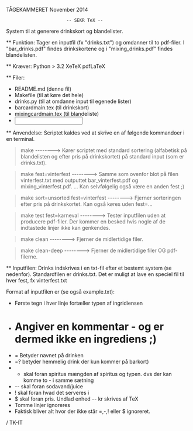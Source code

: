 TÅGEKAMMERET                                             November 2014


                           -- SEKR TeX --

System til at generere drinkskort og blandelister.

** Funktion:
Tager en inputfil (fx "drinks.txt") og omdanner til to pdf-filer.
I "bar_drinks.pdf" findes drinkskortene og i "mixing_drinks.pdf"
findes blandelisten.


** Kræver:
Python > 3.2
XeTeX
pdfLaTeX


** Filer:
- README.md (denne fil)
- Makefile (til at køre det hele)
- drinks.py (til at omdanne input til egenede lister)
- barcardmain.tex (til drinkskort)
- mixingcardmain.tex (til blandeliste)
- <input>


** Anvendelse:
Scriptet kaldes ved at skrive en af følgende kommandoer i en terminal.

> make
--------> Kører scriptet med standard sortering (alfabetisk på
          blandelisten og efter pris på drinkskortet) på standard
	  input (som er drinks.txt).

> make fest=vinterfest
--------> Samme som ovenfor blot på filen vinterfest.txt med outputtet
          bar_vinterfest.pdf og mixing_vinterfest.pdf.
	    ...  Kan selvfølgelig også være en anden fest ;)

> make sort=unsorted fest=vinterfest
--------> Fjerner sorteringen efter pris på drinkskortet. Kan også
          køres uden fest=...

> make test fest=karneval
--------> Tester inputfilen uden at producere pdf-filer. Der kommer
          en besked hvis nogle af de indtastede linjer ikke kan
	  genkendes.

> make clean
--------> Fjerner de midlertidige filer.

> make clean-deep
--------> Fjerner de midlertidige filer OG pdf-filerne.


** Inputfilen:
Drinks indskrives i en txt-fil efter et bestemt system (se nedenfor).
Standardfilen er drinks.txt.
Det er muligt at lave en speciel fil til hver fest, fx vinterfest.txt

Format af inputfilen er (se også example.txt):
 *   Første tegn i hver linje fortæller typen af ingridiensen
 *   # Angiver en kommentar - og er dermed ikke en ingrediens ;)
 *   = Betyder navnet på drinken
 *   =? betyder hemmelig drink der kun kommer på barkort)
 *   - skal foran spiritus mængden af spiritus og typen. dvs der kan komme to - i samme sætning
 *   -- skal foran sodavand/juice
 *   ! skal foran hvad det serveres i
 *   $ skal foran pris. Undlad enhed -- kr skrives af TeX
 *   Tomme linjer ignoreres
 *   Faktisk bliver alt hvor der ikke står =,-,! eller $ ignoreret.



/ TK-IT